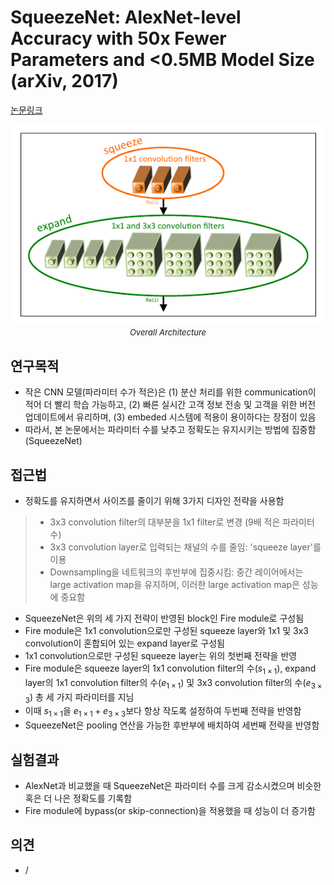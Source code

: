 # SqueezeNet: AlexNet-level Accuracy with 50x Fewer Parameters and <0.5MB Model Size (arXiv, 2017)

[논문링크](https://arxiv.org/abs/1602.07360)

<p align="center">
    <img width="600" alt='fig1' src="./img/01_11_01.png?raw=true"></br>
    <em><font size=2>Overall Architecture</font></em>
</p>

## 연구목적
- 작은 CNN 모델(파라미터 수가 적은)은 (1) 분산 처리를 위한 communication이 적어 더 빨리 학습 가능하고, (2) 빠른 실시간 고객 정보 전송 및 고객을 위한 버전 업데이트에서 유리하며, (3) embeded 시스템에 적용이 용이하다는 장점이 있음
- 따라서, 본 논문에서는 파라미터 수를 낮추고 정확도는 유지시키는 방법에 집중함 (SqueezeNet)

## 접근법
- 정확도를 유지하면서 사이즈를 줄이기 위해 3가지 디자인 전략을 사용함
> - 3x3 convolution filter의 대부분을 1x1 filter로 변경 (9배 적은 파라미터 수)
> - 3x3 convolution layer로 입력되는 채널의 수를 줄임: 'squeeze layer'를 이용
> - Downsampling을 네트워크의 후반부에 집중시킴: 중간 레이어에서는 large activation map을 유지하며, 이러한 large activation map은 성능에 중요함
- SqueezeNet은 위의 세 가지 전략이 반영된 block인 Fire module로 구성됨
- Fire module은 1x1 convolution으로만 구성된 squeeze layer와 1x1 및 3x3 convolution이 혼합되어 있는 expand layer로 구성됨
- 1x1 convolution으로만 구성된 squeeze layer는 위의 첫번째 전략을 반영
- Fire module은 squeeze layer의 1x1 convolution filter의 수($s_{1\times1}$), expand layer의 1x1 convolution filter의 수($e_{1\times1}$) 및 3x3 convolution filter의 수($e_{3\times3}$) 총 세 가지 파라미터를 지님
- 이때 $s_{1\times1}$을 $e_{1\times1}+e_{3\times3}$보다 항상 작도록 설정하여 두번째 전략을 반영함
- SqueezeNet은 pooling 연산을 가능한 후반부에 배치하여 세번째 전략을 반영함

## 실험결과
- AlexNet과 비교했을 때 SqueezeNet은 파라미터 수를 크게 감소시켰으며 비슷한 혹은 더 나은 정확도를 기록함
- Fire module에 bypass(or skip-connection)을 적용했을 때 성능이 더 증가함

## 의견
- /